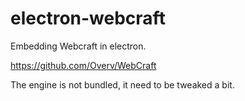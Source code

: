 electron-webcraft
==============

Embedding Webcraft in electron.

https://github.com/Overv/WebCraft

The engine is not bundled, it need to be tweaked a bit.